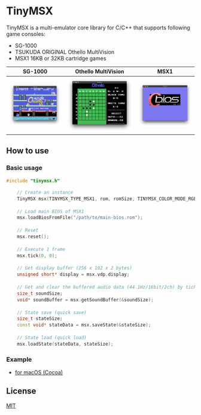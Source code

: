 # TinyMSX

TinyMSX is a multi-emulator core library for C/C++ that supports following game consoles:

- SG-1000
- TSUKUDA ORIGINAL Othello MultiVision
- MSX1 16KB or 32KB cartridge games

|                   SG-1000                   |             Othello MultiVision              |                  MSX1                  |
| :-----------------------------------------: | :------------------------------------------: | :------------------------------------: |
| ![SG-1000](doc/image/screenshot_sg1000.png) | ![OTHELLO](doc/image/screenshot_othello.png) | ![MSX1](doc/image/screenshot_msx1.png) |

## How to use

### Basic usage

```c++
#include "tinymsx.h"
```

```c++
    // Create an instance
    TinyMSX msx(TINYMSX_TYPE_MSX1, rom, romSize, TINYMSX_COLOR_MODE_RGB555);

    // Load main BIOS of MSX1
    msx.loadBiosFromFile("/path/to/main-bios.rom");

    // Reset
    msx.reset();

    // Execute 1 frame
    msx.tick(0, 0);

    // Get display buffer (256 x 192 x 2 bytes)
    unsigned short* display = msx.vdp.display;

    // Get and clear the buffered audio data (44.1Hz/16bit/2ch) by tick execution.
    size_t soundSize;
    void* soundBuffer = msx.getSoundBuffer(&soundSize);

    // State save (quick save)
    size_t stateSize;
    const void* stateData = msx.saveState(&stateSize);

    // State load (quick load)
    msx.loadState(stateData, stateSize);
```

### Example

- [for macOS (Cocoa)](test/osx)

## License

[MIT](LICENSE.txt)

